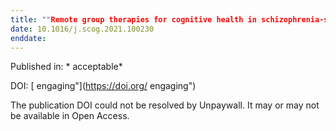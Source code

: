 ```yaml
---
title: ""Remote group therapies for cognitive health in schizophrenia-spectrum disorders: Feasible"
date: 10.1016/j.scog.2021.100230
enddate:
---
```


Published in: * acceptable*

DOI: [ engaging"](https://doi.org/ engaging")

The publication DOI could not be resolved by Unpaywall. It may or may not be available in Open Access.


